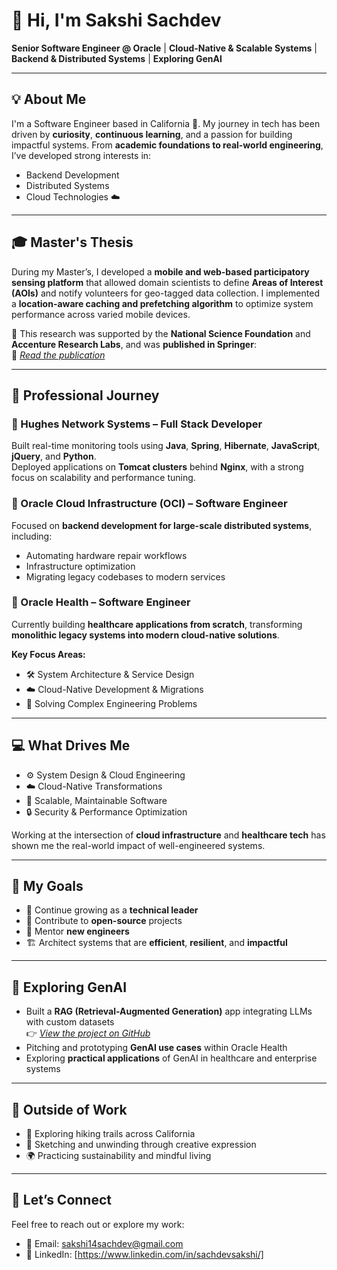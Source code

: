 # 👋 Hi, I'm Sakshi Sachdev

**Senior Software Engineer @ Oracle** | **Cloud-Native & Scalable Systems** | **Backend & Distributed Systems** | **Exploring GenAI**

---

## 💡 About Me

I'm a Software Engineer based in California 🌉. My journey in tech has been driven by **curiosity**, **continuous learning**, and a passion for building impactful systems. From **academic foundations to real-world engineering**, I’ve developed strong interests in:

- Backend Development  
- Distributed Systems  
- Cloud Technologies ☁️

---

## 🎓 Master's Thesis

During my Master’s, I developed a **mobile and web-based participatory sensing platform** that allowed domain scientists to define **Areas of Interest (AOIs)** and notify volunteers for geo-tagged data collection. I implemented a **location-aware caching and prefetching algorithm** to optimize system performance across varied mobile devices.

📖 This research was supported by the **National Science Foundation** and **Accenture Research Labs**, and was **published in Springer**:  
🔗 [_Read the publication_](https://link.springer.com/chapter/10.1007/978-3-030-30146-0_15)

---

## 💼 Professional Journey

### 🏢 Hughes Network Systems – Full Stack Developer  
Built real-time monitoring tools using **Java**, **Spring**, **Hibernate**, **JavaScript**, **jQuery**, and **Python**.  
Deployed applications on **Tomcat clusters** behind **Nginx**, with a strong focus on scalability and performance tuning.

### 🚀 Oracle Cloud Infrastructure (OCI) – Software Engineer  
Focused on **backend development for large-scale distributed systems**, including:
- Automating hardware repair workflows  
- Infrastructure optimization  
- Migrating legacy codebases to modern services  

### 🏥 Oracle Health – Software Engineer  
Currently building **healthcare applications from scratch**, transforming **monolithic legacy systems into modern cloud-native solutions**.

**Key Focus Areas:**
- 🛠️ System Architecture & Service Design  
- ☁️ Cloud-Native Development & Migrations  
- 🧩 Solving Complex Engineering Problems  

---

## 💻 What Drives Me

- ⚙️ System Design & Cloud Engineering  
- ☁️ Cloud-Native Transformations  
- 🧠 Scalable, Maintainable Software  
- 🔒 Security & Performance Optimization  

Working at the intersection of **cloud infrastructure** and **healthcare tech** has shown me the real-world impact of well-engineered systems.

---

## 🎯 My Goals

- 🚀 Continue growing as a **technical leader**  
- 🤝 Contribute to **open-source** projects  
- 🧭 Mentor **new engineers**  
- 🏗️ Architect systems that are **efficient**, **resilient**, and **impactful**

---

## 🧠 Exploring GenAI

- Built a **RAG (Retrieval-Augmented Generation)** app integrating LLMs with custom datasets  
  👉 *[View the project on GitHub](https://github.com/Sachdev14Sakshi/ARVA)*  
- Pitching and prototyping **GenAI use cases** within Oracle Health  
- Exploring **practical applications** of GenAI in healthcare and enterprise systems

---

## 🌿 Outside of Work

- 🥾 Exploring hiking trails across California  
- 🎨 Sketching and unwinding through creative expression  
- 🌍 Practicing sustainability and mindful living  

---

## 🔗 Let’s Connect

Feel free to reach out or explore my work:

- 📧 Email: [sakshi14sachdev@gmail.com](mailto:sakshi14sachdev@gmail.com)  
- 💼 LinkedIn: [https://www.linkedin.com/in/sachdevsakshi/]  
